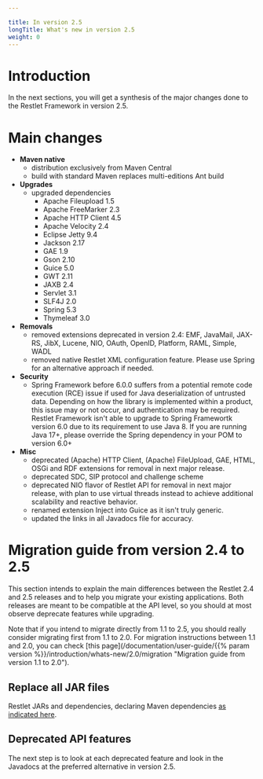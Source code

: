 ```yaml
---

title: In version 2.5
longTitle: What's new in version 2.5
weight: 0
---
```

# Introduction

In the next sections, you will get a synthesis of the major changes done
to the Restlet Framework in version 2.5.

# Main changes

* __Maven native__
  * distribution exclusively from Maven Central
  * build with standard Maven replaces multi-editions Ant build 
* __Upgrades__
  * upgraded dependencies
    * Apache Fileupload 1.5
    * Apache FreeMarker 2.3
    * Apache HTTP Client 4.5
    * Apache Velocity 2.4
    * Eclipse Jetty 9.4
    * Jackson 2.17
    * GAE 1.9
    * Gson 2.10
    * Guice 5.0
    * GWT 2.11
    * JAXB 2.4
    * Servlet 3.1
    * SLF4J 2.0
    * Spring 5.3
    * Thymeleaf 3.0
* __Removals__
  * removed extensions deprecated in version 2.4: EMF, JavaMail, JAX-RS, JibX, Lucene, NIO, OAuth, OpenID, Platform, RAML, Simple, WADL
  * removed native Restlet XML configuration feature. Please use Spring for an alternative approach if needed.
* __Security__
  * Spring Framework before 6.0.0 suffers from a potential remote code execution (RCE) issue if used for Java deserialization of untrusted data. Depending on how the library is implemented within a product, this issue may or not occur, and authentication may be required. Restlet Framework isn't able to upgrade to Spring Framewortk version 6.0 due to its requirement to use Java 8. If you are running Java 17+, please override the Spring dependency in your POM to version 6.0+
* __Misc__
    * deprecated (Apache) HTTP Client, (Apache) FileUpload, GAE, HTML, OSGi and RDF extensions for removal in next major release.
    * deprecated SDC, SIP protocol and challenge scheme
    * deprecated NIO flavor of Restlet API for removal in next major release, with plan to use virtual threads instead to achieve additional scalability and reactive behavior.
    * renamed extension Inject into Guice as it isn't truly generic.
    * updated the links in all Javadocs file for accuracy.

# Migration guide from version 2.4 to 2.5

This section intends to explain the main differences between the Restlet 2.4 and 2.5 releases and to help you migrate your existing applications.
Both releases are meant to be compatible at the API level, so you should at most observe deprecate features while upgrading.

Note that if you intend to migrate directly from 1.1 to 2.5, you should
really consider migrating first from 1.1 to 2.0. For migration instructions between 1.1 and 2.0,
you can check [this page](/documentation/user-guide/{{% param version %}}/introduction/whats-new/2.0/migration "Migration guide from version 1.1 to 2.0").

## Replace all JAR files

Restlet JARs and dependencies, declaring Maven dependencies [as indicated here](https://restlet.talend.com/downloads/current/). 

## Deprecated API features

The next step is to look at each deprecated feature and look in the Javadocs at the preferred alternative in version 2.5.

